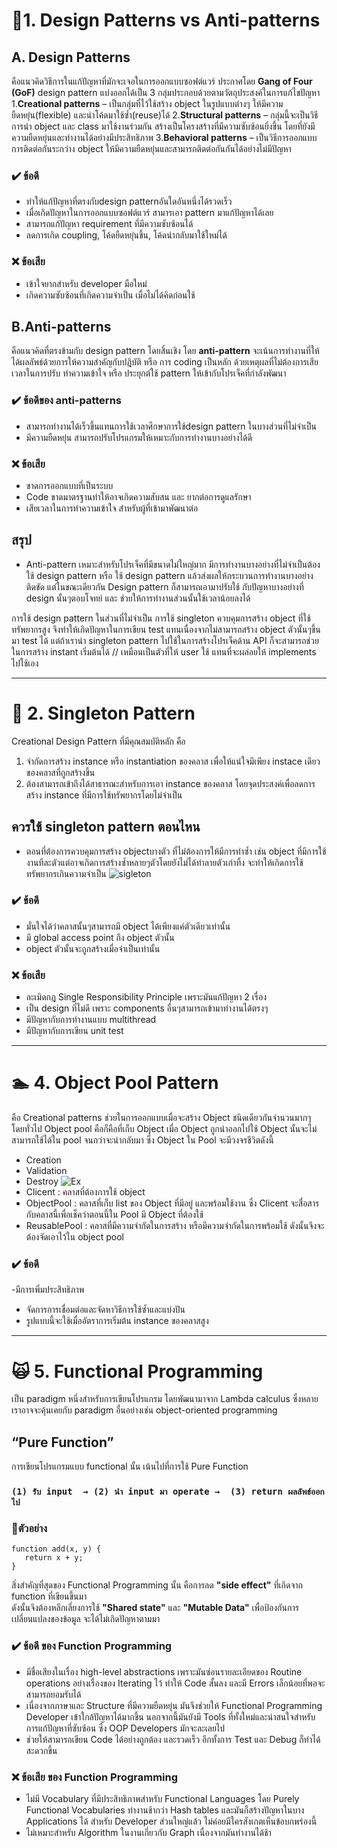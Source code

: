 # 📏1. Design Patterns vs Anti-patterns
## A. Design Patterns
คือแนวคิดวิธีการในแก้ปัญหาที่มักจะเจอในการออกแบบซอฟต์แวร์ ประกาศโดย **Gang of Four (GoF)**
design pattern แบ่งออกได้เป็น 3 กลุ่มประกอบด้วยตามวัตถุประสงค์ในการแก้ไขปัญหา
1.**Creational patterns** – เป็นกลุ่มที่ไว้ใช้สร้าง object ในรูปแบบต่างๆ ให้มีความยืดหยุ่น(flexible) และนำโค้ดมาใช้ซ้ำ(reuse)ได้
2.**Structural patterns** – กลุ่มนี้จะเป็นวิธีการนำ object และ class มาใช้งานร่วมกัน สร้างเป็นโครงสร้างที่มีความซับซ้อนยิ่งขึ้น โดยที่ยังมีความยืดหยุ่นและทำงานได้อย่างมีประสิทธิภาพ
3.**Behavioral patterns** – เป็นวิธีการออกแบบการติดต่อกันระกว่าง object ให้มีความยืดหยุ่นและสามารถติดต่อกันกันได้อย่างไม่มีปัญหา
### ✔️ ข้อดี
- ทำให้แก้ปัญหาที่ตรงกับdesign patternอันใดอันหนึ่งได้รวดเร็ว
- เมื่อเกิดปัญหาในการออกแบบซอฟต์แวร์ สามารเอา pattern มาแก้ปัญหาได้เลย
- สามารถแก้ปัญหา requirement ที่มีความซับซ้อนได้
- ลดการเกิด coupling, โค้ดยืดหยุ่นขึ้น, โค้ดนำกลับมาใช้ใหม่ได้
### ❌ ข้อเสีย
- เข้าใจยากสำหรับ developer มือใหม่
- เกิดความซับซ้อนที่เกิดความจำเป็น เมื่อไม่ได้คิดก่อนใช้

## B.Anti-patterns 
คือแนวคิดที่ตรงข้ามกับ design pattern โดยสิ้นเชิง โดย **anti-pattern** จะเน้นการทำงานที่ให้ได้ผลลัพธ์ด้วยการให้ความสำคัญกับปฎิบัติ 
หรือ การ coding เป็นหลัก ด้วยเหตุผลที่ไม่ต้องการเสียเวลาในการปรับ ทำความเข้าใจ หรือ ประยุกต์ใช้ pattern ให้เข้ากับโปรเจ็คที่กำลังพัฒนา
### ✔️ ข้อดีของ anti-patterns
- สามารถทำงานได้เร็วขึ้นแทนการใช้เวลาศึกษาการใช้design pattern ในบางส่วนที่ไม่จำเป็น
- มีความยืดหยุ่น สามารถปรับโปรแกรมให้เหมาะกับการทำงานบางอย่างได้ดี
### ❌ ข้อเสีย
- ขาดการออกแบบที่เป็นระบบ
- Code ขาดมาตรฐานทำให้อาจเกิดความสับสน และ ยากต่อการดูแลรักษา 
- เสียเวลาในการทำความเข้าใจ สำหรับผู้ที่เข้ามาพัฒนาต่อ

## สรุป 
- Anti-pattern เหมาะสำหรับโปรเจ็คที่มีขนาดไม่ใหญ่มาก มีการทำงานบางอย่างที่ไม่จำเป็นต้องใช้ design pattern หรือ ใช้ design pattern แล้วส่งผลให้กระบวนการทำงานบางอย่างติดขัด แต่ในขณะเดียวกัน Design pattern ก็สามารถเอามาปรับใช้ กับปัญหาบางอย่างที่ design นั้นๆตอบโจทย์ และ ช่วยให้การทำงานส่วนนั้นใช้เวลาน้อยลงได้

การใช้ design pattern ในส่วนที่ไม่จำเป็น 
การใช้ singleton ควบคุมการสร้าง object ที่ใช้ทรัพยากรสูง จึงทำให้เกิดปัญหาในการเขียน test แทนเนื่องจากไม่สามารถสร้าง object ตัวนั้นๆขึ้นมา test ได้
แต่ถ้าเรานำ singleton pattern ไปใช้ในการสร้างโปรเจ็คด้าน API ก็จะสามารถช่วยในการสร้าง instant เริ่มต้นได้ // เหมือนเป็นตัวที่ให้ user ใช้ แทนที่จะผล่อยให้ implements ไปใช้เอง

---
# 👻 2. Singleton Pattern
Creational Design Pattern ที่มีคุณสมบัติหลัก คือ
1. จำกัดการสร้าง instance หรือ instantiation ของคลาส เพื่อให้แน่ใจมีเพียง instace เดียวของคลาสที่ถูกสร้างขึ้น
2. ต้องสามารถเข้าถึงได้สาธารณะสำหรับการเอา instance ของคลาส
โดยจุดประสงค์เพื่อลดการสร้าง instance ที่มีการใช้ทรัพยากรโดยไม่จำเป็น
## ควรใช้ singleton pattern ตอนไหน
 - ตอนที่ต้องการควบคุมการสร้าง objectบางตัว ที่ไม่ต้องการให้มีการทำซ้ำ เช่น object ที่มีการใช้งานทีละตัวแต่อาจเกิดการสร้างซ้ำหลายๆตัวโดยยังไม่ได้ทำลายตัวเก่าทิ้ง จะทำให้เกิดการใช้ทรัพยากรเกินความจำเป็น
![sigleton](https://sourcemaking.com/files/v2/content/patterns/singleton1-2x.png)

### ✔️ ข้อดี
- มั่นใจได้ว่าคลาสนั้นๆสามารถมี object ได้เพียงแค่ตัวเดียวเท่านั้น
- มี global access point ถึง object ตัวนั้น
- object ตัวนั้นจะถูกสร้างเมื่อจำเป็นเท่านั้น

### ❌ ข้อเสีย
- ละเมิดกฎ Single Responsibility Principle เพราะมันแก้ปัญหา 2 เรื่อง
- เป็น design ที่ไม่ดี เพราะ components อื่นๆสามารถเข้ามาทำงานได้ตรงๆ
- มีปัญหากับการทำงานแบบ multithread
- มีปัญหากับการเขียน unit test


---
# 🏊  4. Object Pool Pattern
คือ Creational patterns ช่วยในการออกแบบเมื่อจะสร้าง Object ชนิดเดียวกันจำนวนมากๆ 
โดยทั่วไป Object pool คือก็คือที่เก็บ Object เมื่อ Object ถูกนำออกไปใช้ Object นั้นจะไม่สามารถใช้ได้ใน pool จนกว่าจะนำกลับมา
ซึ่ง Object ใน Pool จะมีวงจรชีวิตดังนี้   
- Creation
- Validation
- Destroy
![Ex](https://media.geeksforgeeks.org/wp-content/uploads/uml-pool-design.jpg)
- Clicent : คลาสที่ต้องการใช้ object
- ObjectPool : คลาสที่เก็บ list ของ Object ที่มีอยู่ และพร้อมใช้งาน ซึ่ง Clicent จะสื่อสารกับคลาสนี้เพื่อเช็คว่าตอนนี้ใน Pool มี Object ที่ต้องใช้
- ReusablePool : คลาสที่มีความจำกัดในการสร้าง หรือมีความจำกัดในการพร้อมใช้ ดังนั้นจึงจะต้องจัดเอาไว้ใน object pool

### ✔️ ข้อดี
-มีการเพิ่มประสิทธิภาพ
- จัดการการเชื่อมต่อและจัดหาวิธีการใช้ซ้ำและแบ่งปัน
- รูปแบบนี้จะใช้เมื่ออัตราการเริ่มต้น instance ของคลาสสูง

---
# 🙀 5. Functional Programming 
เป็น paradigm หนึ่งสำหรับการเขียนโปรแกรม โดยพัฒนามาจาก Lambda calculus  ซึ่งหลายเราอาจจะคุ้นเคยกับ paradigm อื่นอย่างเช่น 
object-oriented programming
## “Pure Function” 
การเขียนโปรแกรมแบบ functional นั้น เน้นไปที่การใช้ Pure Function  
### `(1) รับ input  → (2) นำ input มา operate →  (3) return ผลลัพธ์ออกไป`

### 📍ตัวอย่าง
```
function add(x, y) {
   return x + y;
}

```
สิ่งสำคัญที่สุดของ Functional Programming นั้น คือการลด **"side effect"** ที่เกิดจาก function ที่เขียนขึ้นมา  
ดังนั้นจึงต้องหลีกเลี่ยงการใช้ **"Shared state"** และ **"Mutable Data"** เพื่อป้องกันการเปลี่ยนแปลงของข้อมูล จะได้ไม่เกิดปัญหาตามมา

### ✔️ ข้อดี ของ Function Programming
- มีชื่อเสียงในเรื่อง high-level abstractions เพราะมันซ่อนรายละเอียดของ Routine operations อย่างเรื่องของ Iterating ไว้ ทำให้ Code สั้นลง และมี Errors เล็กน้อยที่พอจะสามารถยอมรับได้
- เนื่องจากภาษาและ Structure ที่มีความยืดหยุ่น มันจึงช่วยให้ Functional Programming Developer เข้าใกล้ปัญหาได้มากขึ้น นอกจากนี้มันยังมี Tools ที่ทั้งใหม่และน่าสนใจสำหรับการแก้ปัญหาที่ซับซ้อน ซึ่ง OOP Developers มักจะละเลยไป
- ช่วยให้สามารถเขียน Code ได้อย่างถูกต้อง และรวดเร็ว อีกทั้งการ Test และ Debug ก็ทำได้สะดวกขึ้น

### ❌ ข้อเสีย ของ Function Programming
- ไม่มี Vocabulary ที่มีประสิทธิภาพสำหรับ Functional Languages โดย Purely Functional Vocabularies ทำงานช้ากว่า  Hash tables และมันก็สร้างปัญหาในบาง Applications ได้ สำหรับ Developer ส่วนใหญ่แล้ว ไม่ค่อยมีใครสังเกตเห็นข้อบกพร่องนี้
- ไม่เหมาะสำหรับ Algorithm ในงานเกี่ยวกับ Graph เนื่องจากมันทำงานได้ช้า




